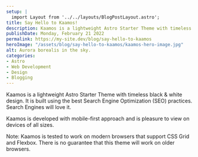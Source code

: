 ```yaml
---
setup: |
  import Layout from '../../layouts/BlogPostLayout.astro';
title: Say Hello to Kaamos!
description: Kaamos is a lightweight Astro Starter Theme with timeless black & white design. It is built using the best Search Engine Optimization (SEO) practices. Search Engines will love it.
publishDate: Monday, February 21 2022
permalink: https://my-site.dev/blog/say-hello-to-kaamos
heroImage: "/assets/blog/say-hello-to-kaamos/kaamos-hero-image.jpg"
alt: Aurora borealis in the sky.
categories:
- Astro
- Web Development
- Design
- Blogging
---
```

Kaamos is a lightweight Astro Starter Theme with timeless black & white design. It is built using the best Search Engine Optimization (SEO) practices. Search Engines will love it.

Kaamos is developed with mobile-first approach and is pleasure to view on devices of all sizes.

Note: Kaamos is tested to work on modern browsers that support CSS Grid and Flexbox. There is no guarantee that this theme will work on older browsers.